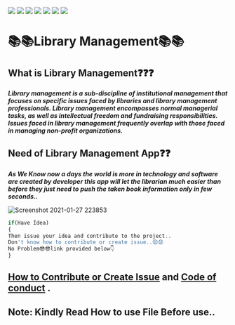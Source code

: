 ![](https://img.shields.io/badge/Welcome-Developers-sliver.svg) 
![](https://img.shields.io/badge/Programming_Language-c-blue.svg)
![](https://img.shields.io/badge/Library-Stdio.h-gold.svg)
![](https://img.shields.io/badge/Platform-Desktop_Development-green.svg)
![](https://img.shields.io/badge/Status-Beta-green.svg)
![](https://img.shields.io/badge/Version-CodeBlocks_20.03-red.svg)
![](https://img.shields.io/badge/Version-1.00.01-blue.svg)
# 📚📚Library Management📚📚
## What is Library Management❓❓❓
_**Library management is a sub-discipline of institutional management that focuses on specific issues faced by libraries and library management professionals. Library management encompasses normal managerial tasks, as well as intellectual freedom and fundraising responsibilities. Issues faced in library management frequently overlap with those faced in managing non-profit organizations.**_
## Need of Library Management App❓❓
_**As We Know now a days the world is more in technology and software are created by developer this app will let  the librarian much easier than before they just need to push the taken book information only in few seconds..**_

![Screenshot 2021-01-27 223853](https://user-images.githubusercontent.com/75884061/106029014-a914d900-60f2-11eb-8669-08abec17aef9.png)
```javascript
if(Have Idea)
{
Then issue your idea and contribute to the project..
Don't know how to contribute or create issue..😧😧
No Problem😎😎link provided below👇
}
```
## [How to Contribute or Create Issue](https://github.com/Kushal997-das/Project-Guidance/blob/main/CONTRIBUTING.md) and [Code of conduct](https://github.com/Kushal997-das/Project-Guidance/blob/main/CODE_OF_CONDUCT.md) .
## Note: Kindly Read How to use File Before use..
